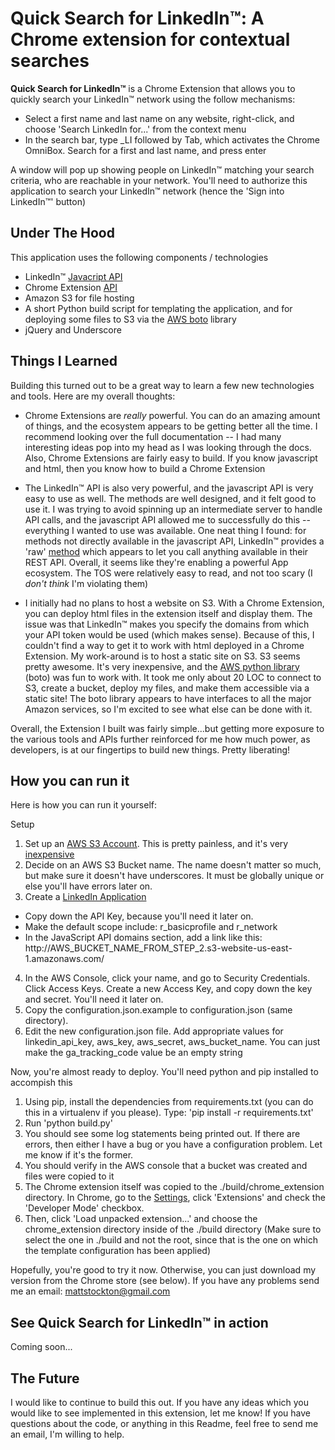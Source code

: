 # Quick Search for LinkedIn™: A Chrome extension for contextual searches

**Quick Search for LinkedIn™** is a Chrome Extension that allows you to quickly search your LinkedIn™ network using the follow mechanisms:

* Select a first name and last name on any website, right-click, and choose 'Search LinkedIn for...' from the context menu  
* In the search bar, type _LI followed by Tab, which activates the Chrome OmniBox. Search for a first and last name, and press enter  

A window will pop up showing people on LinkedIn™ matching your search criteria, who are reachable in your network. 
You'll need to authorize this application to search your LinkedIn™ network (hence the 'Sign into LinkedIn™' button)

## Under The Hood

This application uses the following components / technologies

* LinkedIn™ [Javacript API](http://developer.linkedin.com/javascript)
* Chrome Extension [API](http://developer.chrome.com/extensions/getstarted.html)
* Amazon S3 for file hosting
* A short Python build script for templating the application, and for deploying some files to S3 via the [AWS boto](http://boto.readthedocs.org/en/latest/) library
* jQuery and Underscore

## Things I Learned

Building this turned out to be a great way to learn a few new technologies and tools. Here are my overall thoughts:

* Chrome Extensions are *really* powerful. You can do an amazing amount of things, and the ecosystem appears to be getting better all the time. I recommend looking over the full documentation -- I had many interesting ideas pop into my head as I was looking through the docs. Also, Chrome Extensions are fairly easy to build. If you know javascript and html, then you know how to build a Chrome Extension

* The LinkedIn™ API is also very powerful, and the javascript API is very easy to use as well. The methods are well designed, and it felt good to use it. I was trying to avoid spinning up an intermediate server to handle API calls, and the javascript API allowed me to successfully do this -- everything I wanted to use was available. One neat thing I found: for methods not directly available in the javascript API, LinkedIn™ provides a 'raw' [method](http://developer.linkedin.com/documents/inapiraw) which appears to let you call anything available in their REST API. Overall, it seems like they're enabling a powerful App ecosystem. The TOS were relatively easy to read, and not too scary (I *don't think* I'm violating them)

* I initially had no plans to host a website on S3. With a Chrome Extension, you can deploy html files in the extension itself and display them. The issue was that LinkedIn™ makes you specify the domains from which your API token would be used (which makes sense). Because of this, I couldn't find a way to get it to work with html deployed in a Chrome Extension. My work-around is to host a static site on S3. S3 seems pretty awesome. It's very inexpensive, and the [AWS python library](http://boto.readthedocs.org/en/latest/) (boto) was fun to work with. It took me only about 20 LOC to connect to S3, create a bucket, deploy my files, and make them accessible via a static site! The boto library appears to have interfaces to all the major Amazon services, so I'm excited to see what else can be done with it.

Overall, the Extension I built was fairly simple...but getting more exposure to the various tools and APIs further reinforced for me how much power, as developers, is at our fingertips to build new things. Pretty liberating!

## How you can run it

Here is how you can run it yourself:

Setup

1. Set up an [AWS S3 Account](https://console.aws.amazon.com/console/home). This is pretty painless, and it's very [inexpensive](http://aws.amazon.com/s3/pricing/)
2. Decide on an AWS S3 Bucket name. The name doesn't matter so much, but make sure it doesn't have underscores. It must be globally unique or else you'll have errors later on. 
3. Create a [LinkedIn Application](https://www.linkedin.com/secure/developer)
- Copy down the API Key, because you'll need it later on.
- Make the default scope include: r\_basicprofile and r\_network
- In the JavaScript API domains section, add a link like this: http://AWS\_BUCKET\_NAME\_FROM\_STEP\_2\.s3-website-us-east-1.amazonaws.com/
4. In the AWS Console, click your name, and go to Security Credentials. Click Access Keys. Create a new Access Key, and copy down the key and secret. You'll need it later on.
5. Copy the configuration.json.example to configuration.json (same directory).
6. Edit the new configuration.json file. Add appropriate values for linkedin\_api\_key, aws\_key, aws\_secret, aws\_bucket\_name. You can just make the ga\_tracking\_code value be an empty string

Now, you're almost ready to deploy. You'll need python 
and pip installed to accompish this

1. Using pip, install the dependencies from requirements.txt (you can do this in a virtualenv if you please).  Type: 'pip install -r requirements.txt'
2. Run 'python build.py'
3. You should see some log statements being printed out. If there are errors, then either I have a bug or you have a configuration problem. Let me know if it's the former.
4. You should verify in the AWS console that a bucket was created and files were copied to it
5. The Chrome extension itself was copied to the ./build/chrome\_extension directory. In Chrome, go to the [Settings](chrome://settings/), click 'Extensions' and check the 'Developer Mode' checkbox. 
6. Then, click 'Load unpacked extension...' and choose the chrome\_extension directory inside of the ./build directory (Make sure to select the one in ./build and not the root, since that is the one on which the template configuration has been applied)

Hopefully, you're good to try it now. Otherwise, you can just download my version from the Chrome store (see below). If you have any problems send me an email: mattstockton@gmail.com

## See Quick Search for LinkedIn™ in action

Coming soon...

## The Future

I would like to continue to build this out. If you have any ideas which you would like to see implemented in this extension, let me know! If you have questions about the code, or anything in this Readme, feel free to send me an email, I'm willing to help.